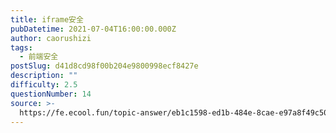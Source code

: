 ```yaml
---
title: iframe安全
pubDatetime: 2021-07-04T16:00:00.000Z
author: caorushizi
tags:
  - 前端安全
postSlug: d41d8cd98f00b204e9800998ecf8427e
description: ""
difficulty: 2.5
questionNumber: 14
source: >-
  https://fe.ecool.fun/topic-answer/eb1c1598-ed1b-484e-8cae-e97a8f49c509?orderBy=updateTime&order=desc&tagId=21
---
```

